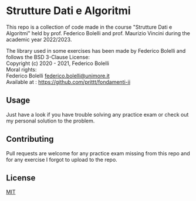 # Strutture Dati e Algoritmi

This repo is a collection of code made in the course "Strutture Dati e Algoritmi" held by prof. Federico Bolelli and prof. Maurizio Vincini during the academic year 2022/2023.

The library used in some exercises has been made by Federico Bolelli and follows the BSD 3-Clause License:   
Copyright (c) 2020 - 2021, Federico Bolelli   
Moral rights:   
  Federico Bolelli <federico.bolelli@unimore.it>   
Available at : https://github.com/prittt/fondamenti-ii   

## Usage

Just have a look if you have trouble solving any practice exam or check out my personal solution to the problem.

## Contributing

Pull requests are welcome for any practice exam missing from this repo and for any exercise I forgot to upload to the repo.

## License

[MIT](https://choosealicense.com/licenses/mit/)
